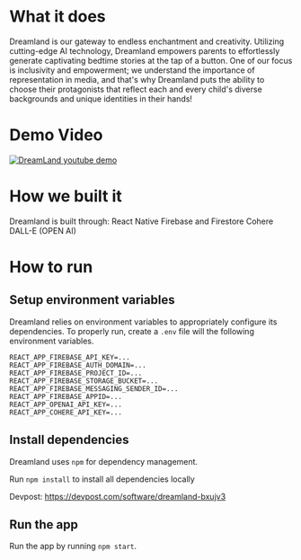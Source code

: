 # What it does

Dreamland is our gateway to endless enchantment and creativity. Utilizing cutting-edge AI technology, Dreamland empowers parents to effortlessly generate captivating bedtime stories at the tap of a button. One of our focus is inclusivity and empowerment; we understand the importance of representation in media, and that's why Dreamland puts the ability to choose their protagonists that reflect each and every child's diverse backgrounds and unique identities in their hands!


# Demo Video

[![DreamLand youtube demo](https://img.youtube.com/vi/ivjXhPyQPbI/0.jpg)](https://www.youtube.com/watch?v=ivjXhPyQPbI)


# How we built it

Dreamland is built through: React Native Firebase and Firestore Cohere DALL-E (OPEN AI)

# How to run

## Setup environment variables 

Dreamland relies on environment variables to appropriately configure its dependencies. To properly run, create a `.env` file will the following environment variables.

```
REACT_APP_FIREBASE_API_KEY=...
REACT_APP_FIREBASE_AUTH_DOMAIN=...
REACT_APP_FIREBASE_PROJECT_ID=...
REACT_APP_FIREBASE_STORAGE_BUCKET=...
REACT_APP_FIREBASE_MESSAGING_SENDER_ID=...
REACT_APP_FIREBASE_APPID=...
REACT_APP_OPENAI_API_KEY=...
REACT_APP_COHERE_API_KEY=...
```

## Install dependencies

Dreamland uses `npm` for dependency management.

Run `npm install` to install all dependencies locally


Devpost: https://devpost.com/software/dreamland-bxujv3

## Run the app

Run the app by running `npm start`.

